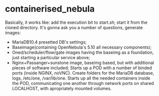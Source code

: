 # containerised_nebula

Basically, it works like:
add the execution bit to start.sh; start it from the cloned directory. It's gonna ask you a number of questions, generate images: 
- MariaDB10.4 presetted DB's settings;
- Baseimage(containing OpenNebula's 5.10 all necessary components);
- Oned/scheduler/flow/gate images having the baseimg as a foundation, just starting a particular service above;
- Nginx+Passanger+sunstone image, baseimg based, but with additional pieces of software included;
Starts up a POD with a number of binded ports (inside NGINX, noVNC).
Create folders for the MariaDB database, logs, /etc/one, /var/lib/one.
Starts up all the needed containers inside the POD, communicating one another through network ports on shared LOCALHOST, with apropriately mounted volumes.

